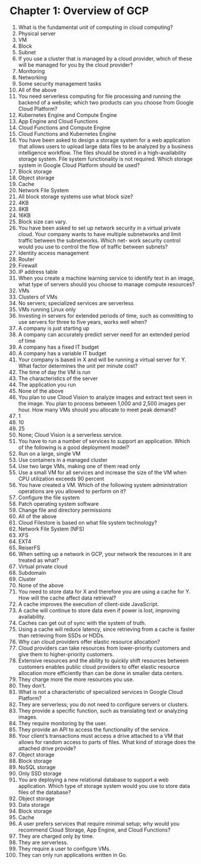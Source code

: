 # Chapter 1: Overview of GCP

1. What is the fundamental unit of computing in cloud computing?
1. Physical server
2. VM
3. Block
4. Subnet
2. If you use a cluster that is managed by a cloud provider, which of these will be managed for
   you by the cloud provider?
1. Monitoring
2. Networking
3. Some security management tasks
4. All of the above
3. You need serverless computing for file processing and running the backend of a website; which two products can you choose from Google Cloud Platform?
1. Kubernetes Engine and Compute Engine
2. App Engine and Cloud Functions
3. Cloud Functions and Compute Engine
4. Cloud Functions and Kubernetes Engine
4. You have been asked to design a storage system for a web application that allows users to upload large data files to be analyzed by a business intelligence workflow. The files should be stored in a high-availability storage system. File system functionality is not required. Which storage system in Google Cloud Platform should be used?
1. Block storage
2. Object storage
3. Cache
4. Network File System
5. All block storage systems use what block size?
1. 4KB
2. 8KB
3. 16KB
4. Block size can vary.
6. You have been asked to set up network security in a virtual private cloud. Your company wants to have multiple subnetworks and limit traffic between the subnetworks. Which net- work security control would you use to control the flow of traffic between subnets?
1. Identity access management
2. Router
3. Firewall
4. IP address table
7. When you create a machine learning service to identify text in an image, what type of servers should you choose to manage compute resources?
1. VMs
2. Clusters of VMs
3. No servers; specialized services are serverless
4. VMs running Linux only
8. Investing in servers for extended periods of time, such as committing to use servers for three to five years, works well when?
1. A company is just starting up
2. A company can accurately predict server need for an extended period of time
3. A company has a fixed IT budget
4. A company has a variable IT budget
9. Your company is based in X and will be running a virtual server for Y. What factor determines the unit per minute cost?
1. The time of day the VM is run
2. The characteristics of the server
3. The application you run
4. None of the above
10. You plan to use Cloud Vision to analyze images and extract text seen in the image. You plan to process between 1,000 and 2,500 images per hour. How many VMs should you allocate to meet peak demand?
1. 1
2. 10
3. 25
4. None; Cloud Vision is a serverless service.
11. You have to run a number of services to support an application. Which of the following is a good deployment model?
1. Run on a large, single VM
2. Use containers in a managed cluster
3. Use two large VMs, making one of them read only
4. Use a small VM for all services and increase the size of the VM when CPU utilization
    exceeds 90 percent
12. You have created a VM. Which of the following system administration operations are you allowed to perform on it?
1. Configure the file system
2. Patch operating system software
3. Change file and directory permissions
4. All of the above
13. Cloud Filestore is based on what file system technology?
1. Network File System (NFS)
2. XFS
3. EXT4
4. ReiserFS
14. When setting up a network in GCP, your network the resources in it are treated as what?
1. Virtual private cloud
2. Subdomain
3. Cluster
4. None of the above
15. You need to store data for X and therefore you are using a cache for Y. How will the cache
    affect data retrieval?
1. A cache improves the execution of client-side JavaScript.
2. A cache will continue to store data even if power is lost, improving availability.
3. Caches can get out of sync with the system of truth.
4. Using a cache will reduce latency, since retrieving from a cache is faster than retrieving from SSDs or HDDs.
16. Why can cloud providers offer elastic resource allocation?
1. Cloud providers can take resources from lower-priority customers and give them to
    higher-priority customers.
2. Extensive resources and the ability to quickly shift resources between customers enables public cloud providers to offer elastic resource allocation more efficiently than can be done in smaller data centers.
3. They charge more the more resources you use.
4. They don’t.
17. What is not a characteristic of specialized services in Google Cloud Platform?
1. They are serverless; you do not need to configure servers or clusters.
2. They provide a specific function, such as translating text or analyzing images.
3. They require monitoring by the user.
4. They provide an API to access the functionality of the service.
18. Your client’s transactions must access a drive attached to a VM that allows for random access to parts of files. What kind of storage does the attached drive provide?
1. Object storage
2. Block storage
3. NoSQL storage
4. Only SSD storage
19. You are deploying a new relational database to support a web application. Which type of storage system would you use to store data files of the database?
1. Object storage
2. Data storage
3. Block storage
4. Cache
20. A user prefers services that require minimal setup; why would you recommend Cloud Storage, App Engine, and Cloud Functions?
1. They are charged only by time.
2. They are serverless.
3. They require a user to configure VMs.
4. They can only run applications written in Go.
